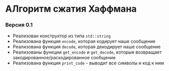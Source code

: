 # АЛгоритм сжатия Хаффмана

### Версия 0.1
* Реализован конструктор из типа `std::string`
* Реализована функция `encode`, которая кодирует наше сообщение
* Реализована функция `decode`, которая декодирует наше сообщение
* Реализованы функции `get_encode` и `get_decode`, которые возвращает закодированное/раскодированное сообщение
* Реализована функция `print_code` - выводит все символы и код к ним
